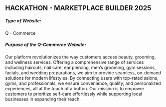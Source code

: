 ## HACKATHON - MARKETPLACE BUILDER 2025

##### Type of Website:  
Q - Commerce

##### Purpose of the Q-Commerce Website:  
Our platform revolutionizes the way customers access beauty, grooming, and wellness services. Offering a comprehensive range of services including haircuts, nail care, ear piercing, men’s grooming, gym sessions, facials, and wedding preparations, we aim to provide seamless, on-demand solutions for modern lifestyles. By connecting users with top-rated salons, gyms, and professionals, we ensure convenience, quality, and personalized experiences, all at the touch of a button. Our mission is to empower customers to prioritize self-care effortlessly while supporting local businesses in expanding their reach.


